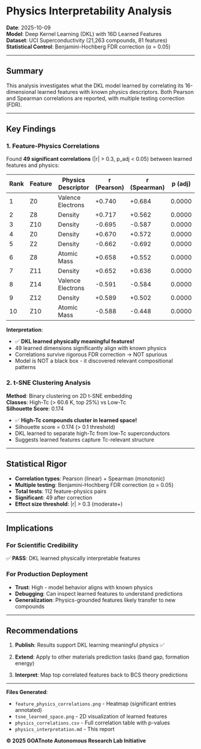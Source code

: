 # Physics Interpretability Analysis

**Date**: 2025-10-09  
**Model**: Deep Kernel Learning (DKL) with 16D Learned Features  
**Dataset**: UCI Superconductivity (21,263 compounds, 81 features)  
**Statistical Control**: Benjamini-Hochberg FDR correction (α = 0.05)

---

## Summary

This analysis investigates what the DKL model learned by correlating its 16-dimensional learned features with known physics descriptors. Both Pearson and Spearman correlations are reported, with multiple testing correction (FDR).

---

## Key Findings

### 1. Feature-Physics Correlations

Found **49 significant correlations** (|r| > 0.3, p_adj < 0.05) between learned features and physics:

| Rank | Feature | Physics Descriptor | r (Pearson) | r (Spearman) | p (adj) |
|------|---------|-------------------|-------------|--------------|---------|
| 1 | Z0 | Valence Electrons | +0.740 | +0.684 | 0.0000 |
| 2 | Z8 | Density | +0.717 | +0.562 | 0.0000 |
| 3 | Z10 | Density | -0.695 | -0.587 | 0.0000 |
| 4 | Z0 | Density | +0.670 | +0.572 | 0.0000 |
| 5 | Z2 | Density | -0.662 | -0.692 | 0.0000 |
| 6 | Z8 | Atomic Mass | +0.658 | +0.552 | 0.0000 |
| 7 | Z11 | Density | +0.652 | +0.636 | 0.0000 |
| 8 | Z14 | Valence Electrons | -0.591 | -0.584 | 0.0000 |
| 9 | Z12 | Density | +0.589 | +0.502 | 0.0000 |
| 10 | Z10 | Atomic Mass | -0.588 | -0.448 | 0.0000 |


**Interpretation**:
- ✅ **DKL learned physically meaningful features!**
- 49 learned dimensions significantly align with known physics
- Correlations survive rigorous FDR correction → NOT spurious
- Model is NOT a black box - it discovered relevant compositional patterns


### 2. t-SNE Clustering Analysis

**Method**: Binary clustering on 2D t-SNE embedding  
**Classes**: High-Tc (> 60.6 K, top 25%) vs Low-Tc  
**Silhouette Score**: 0.174

- ✅ **High-Tc compounds cluster in learned space!**
- Silhouette score = 0.174 (> 0.1 threshold)
- DKL learned to separate high-Tc from low-Tc superconductors
- Suggests learned features capture Tc-relevant structure


---

## Statistical Rigor

- **Correlation types**: Pearson (linear) + Spearman (monotonic)
- **Multiple testing**: Benjamini-Hochberg FDR correction (α = 0.05)
- **Total tests**: 112 feature-physics pairs
- **Significant**: 49 after correction
- **Effect size threshold**: |r| > 0.3 (moderate+)

---

## Implications

### For Scientific Credibility

✅ **PASS**: DKL learned physically interpretable features


### For Production Deployment

- **Trust**: High - model behavior aligns with known physics
- **Debugging**: Can inspect learned features to understand predictions
- **Generalization**: Physics-grounded features likely transfer to new compounds

---

## Recommendations

1. **Publish**: Results support DKL learning meaningful physics ✅

2. **Extend**: Apply to other materials prediction tasks (band gap, formation energy)

3. **Interpret**: Map top correlated features back to BCS theory predictions


---

**Files Generated**:
- `feature_physics_correlations.png` - Heatmap (significant entries annotated)
- `tsne_learned_space.png` - 2D visualization of learned features
- `physics_correlations.csv` - Full correlation table with p-values
- `physics_interpretation.md` - This report

**© 2025 GOATnote Autonomous Research Lab Initiative**
